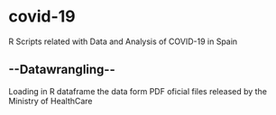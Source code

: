 # covid-19
R Scripts related with Data and Analysis of COVID-19 in Spain

--Datawrangling--
-----------------
Loading in R dataframe the data form PDF oficial files released by the Ministry of HealthCare

